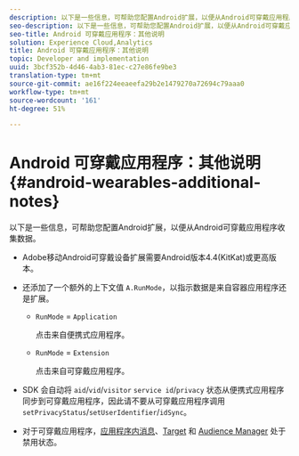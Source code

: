 ```yaml
---
description: 以下是一些信息，可帮助您配置Android扩展，以便从Android可穿戴应用程序收集数据。
seo-description: 以下是一些信息，可帮助您配置Android扩展，以便从Android可穿戴应用程序收集数据。
seo-title: Android 可穿戴应用程序：其他说明
solution: Experience Cloud,Analytics
title: Android 可穿戴应用程序：其他说明
topic: Developer and implementation
uuid: 3bcf352b-4d46-4ab3-81ec-c27e86fe9be3
translation-type: tm+mt
source-git-commit: ae16f224eeaeefa29b2e1479270a72694c79aaa0
workflow-type: tm+mt
source-wordcount: '161'
ht-degree: 51%

---
```



# Android 可穿戴应用程序：其他说明{#android-wearables-additional-notes}

以下是一些信息，可帮助您配置Android扩展，以便从Android可穿戴应用程序收集数据。

* Adobe移动Android可穿戴设备扩展需要Android版本4.4(KitKat)或更高版本。
* 还添加了一个额外的上下文值 `A.RunMode`，以指示数据是来自容器应用程序还是扩展。

   * `RunMode` = `Application`

      点击来自便携式应用程序。

   * `RunMode` = `Extension`

      点击来自可穿戴应用程序。

* SDK 会自动将 `aid`/`vid`/`visitor` `service id`/`privacy` 状态从便携式应用程序同步到可穿戴应用程序，因此请不要从可穿戴应用程序调用 `setPrivacyStatus`/`setUserIdentifier`/`idSync`。
* 对于可穿戴应用程序，[应用程序内消息](/help/android/messaging-main/messaging/messaging.md)、[Target](/help/android/target-main/target.md) 和 [Audience Manager](/help/android/audience-manager/audiencemgmt.md) 处于禁用状态。

